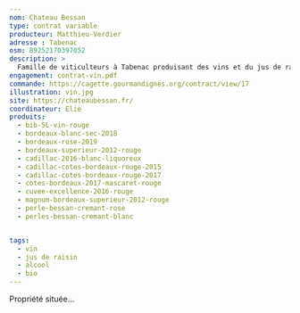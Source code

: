 ```yaml
---
nom: Chateau Bessan
type: contrat variable
producteur: Matthieu-Verdier
adresse : Tabenac
osm: 89252170397052
description: >
  Famille de viticulteurs à Tabenac produisant des vins et du jus de raison bio.
engagement: contrat-vin.pdf
commande: https://cagette.gourmandignes.org/contract/view/17
illustration: vin.jpg
site: https://chateaubessan.fr/
coordinateur: Elie
produits:
  - bib-5L-vin-rouge
  - bordeaux-blanc-sec-2018
  - bordeaux-rose-2019	
  - bordeaux-superieur-2012-rouge
  - cadillac-2016-blanc-liquoreux
  - cadillac-cotes-bordeaux-rouge-2015
  - cadillac-cotes-bordeaux-rouge-2017
  - cotes-bordeaux-2017-mascaret-rouge
  - cuvee-excellence-2016-rouge
  - magnum-bordeaux-superieur-2012-rouge
  - perle-bessan-cremant-rose
  - perles-bessan-cremant-blanc 


tags:
  - vin
  - jus de raisin
  - alcool
  - bio
---
```


Propriété située...